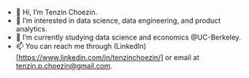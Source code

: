 - 👋 Hi, I’m Tenzin Choezin.
- 👀 I’m interested in data science, data engineering, and product analytics. 
- 🌱 I’m currently studying data science and economics @UC-Berkeley.
- 📫 You can reach me through (LinkedIn)[https://www.linkedin.com/in/tenzinchoezin/] or email at tenzin.p.choezin@gmail.com. 

<!---
tz-cz/tz-cz is a ✨ special ✨ repository because its `README.md` (this file) appears on your GitHub profile.
You can click the Preview link to take a look at your changes.
--->
